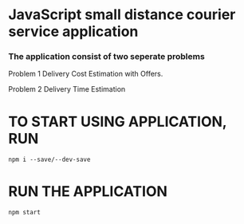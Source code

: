 # JavaScript small distance courier service application

### The application consist of two seperate problems

Problem 1
Delivery Cost Estimation with Offers.

Problem 2
Delivery Time Estimation

# TO START USING APPLICATION, RUN

```
npm i --save/--dev-save
```

# RUN THE APPLICATION

```
npm start
```
